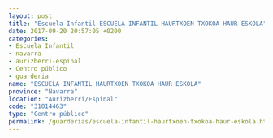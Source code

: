 ```yaml
---
layout: post
title: "Escuela Infantil ESCUELA INFANTIL HAURTXOEN TXOKOA HAUR ESKOLA"
date: 2017-09-20 20:57:05 +0200
categories:
- Escuela Infantil
- navarra
- aurizberri-espinal
- Centro público
- guarderia
name: "ESCUELA INFANTIL HAURTXOEN TXOKOA HAUR ESKOLA"
province: "Navarra"
location: "Aurizberri/Espinal"
code: "31014463"
type: "Centro público"
permalink: /guarderias/escuela-infantil-haurtxoen-txokoa-haur-eskola.html
---
```

